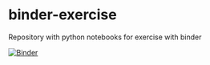 # binder-exercise
Repository with python notebooks for exercise with binder

[![Binder](https://mybinder.org/badge_logo.svg)](https://mybinder.org/v2/gh/saugkim/binder-exercise/master)
